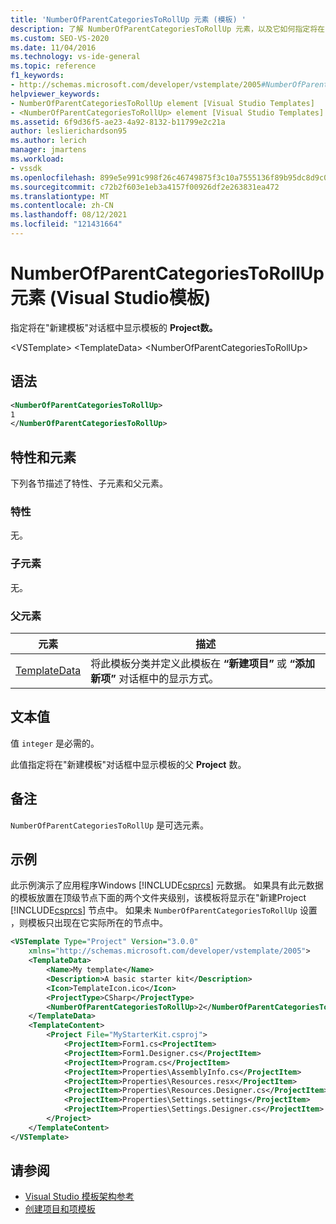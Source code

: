 ```yaml
---
title: 'NumberOfParentCategoriesToRollUp 元素 (模板) '
description: 了解 NumberOfParentCategoriesToRollUp 元素，以及它如何指定将在"新建模板"对话框中显示模板的Project数。
ms.custom: SEO-VS-2020
ms.date: 11/04/2016
ms.technology: vs-ide-general
ms.topic: reference
f1_keywords:
- http://schemas.microsoft.com/developer/vstemplate/2005#NumberOfParentCategoriesToRollUp
helpviewer_keywords:
- NumberOfParentCategoriesToRollUp element [Visual Studio Templates]
- <NumberOfParentCategoriesToRollUp> element [Visual Studio Templates]
ms.assetid: 6f9d36f5-ae23-4a92-8132-b11799e2c21a
author: leslierichardson95
ms.author: lerich
manager: jmartens
ms.workload:
- vssdk
ms.openlocfilehash: 899e5e991c998f26c46749875f3c10a7555136f89b95dc8d9c0351a734c0d722
ms.sourcegitcommit: c72b2f603e1eb3a4157f00926df2e263831ea472
ms.translationtype: MT
ms.contentlocale: zh-CN
ms.lasthandoff: 08/12/2021
ms.locfileid: "121431664"
---
```

# <a name="numberofparentcategoriestorollup-element-visual-studio-templates"></a>NumberOfParentCategoriesToRollUp 元素 (Visual Studio模板) 
指定将在"新建模板"对话框中显示模板的 **Project数。**

 \<VSTemplate> \<TemplateData>
 \<NumberOfParentCategoriesToRollUp>

## <a name="syntax"></a>语法

```xml
<NumberOfParentCategoriesToRollUp>
1
</NumberOfParentCategoriesToRollUp>
```

## <a name="attributes-and-elements"></a>特性和元素
 下列各节描述了特性、子元素和父元素。

### <a name="attributes"></a>特性
 无。

### <a name="child-elements"></a>子元素
 无。

### <a name="parent-elements"></a>父元素

|元素|描述|
|-------------|-----------------|
|[TemplateData](../extensibility/templatedata-element-visual-studio-templates.md)|将此模板分类并定义此模板在 **“新建项目”** 或 **“添加新项”** 对话框中的显示方式。|

## <a name="text-value"></a>文本值
 值 `integer` 是必需的。

 此值指定将在"新建模板"对话框中显示模板的父 **Project** 数。

## <a name="remarks"></a>备注
 `NumberOfParentCategoriesToRollUp` 是可选元素。

## <a name="example"></a>示例
 此示例演示了应用程序Windows [!INCLUDE[csprcs](../data-tools/includes/csprcs_md.md)] 元数据。 如果具有此元数据的模板放置在顶级节点下面的两个文件夹级别，该模板将显示在"新建Project [!INCLUDE[csprcs](../data-tools/includes/csprcs_md.md)] 节点中。  如果未 `NumberOfParentCategoriesToRollUp` 设置 ，则模板只出现在它实际所在的节点中。

```xml
<VSTemplate Type="Project" Version="3.0.0"
    xmlns="http://schemas.microsoft.com/developer/vstemplate/2005">
    <TemplateData>
        <Name>My template</Name>
        <Description>A basic starter kit</Description>
        <Icon>TemplateIcon.ico</Icon>
        <ProjectType>CSharp</ProjectType>
        <NumberOfParentCategoriesToRollUp>2</NumberOfParentCategoriesToRollUp>
    </TemplateData>
    <TemplateContent>
        <Project File="MyStarterKit.csproj">
            <ProjectItem>Form1.cs<ProjectItem>
            <ProjectItem>Form1.Designer.cs</ProjectItem>
            <ProjectItem>Program.cs</ProjectItem>
            <ProjectItem>Properties\AssemblyInfo.cs</ProjectItem>
            <ProjectItem>Properties\Resources.resx</ProjectItem>
            <ProjectItem>Properties\Resources.Designer.cs</ProjectItem>
            <ProjectItem>Properties\Settings.settings</ProjectItem>
            <ProjectItem>Properties\Settings.Designer.cs</ProjectItem>
        </Project>
    </TemplateContent>
</VSTemplate>
```

## <a name="see-also"></a>请参阅
- [Visual Studio 模板架构参考](../extensibility/visual-studio-template-schema-reference.md)
- [创建项目和项模板](../ide/creating-project-and-item-templates.md)
